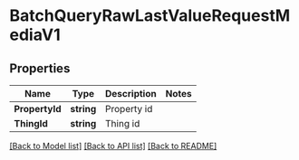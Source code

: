 # BatchQueryRawLastValueRequestMediaV1

## Properties

Name | Type | Description | Notes
------------ | ------------- | ------------- | -------------
**PropertyId** | **string** | Property id | 
**ThingId** | **string** | Thing id | 

[[Back to Model list]](../README.md#documentation-for-models) [[Back to API list]](../README.md#documentation-for-api-endpoints) [[Back to README]](../README.md)


